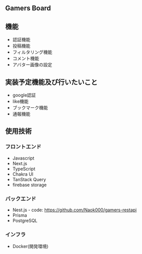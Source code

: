## Gamers Board

## 機能
- 認証機能
- 投稿機能
- フィルタリング機能
- コメント機能
- アバター画像の設定

## 実装予定機能及び行いたいこと
- google認証
- like機能
- ブックマーク機能
- 通報機能

## 使用技術
### フロントエンド
 - Javascript
 - Next.js
 - TypeScript
 - Chakra UI
 - TanStack Query
 - firebase storage

### バックエンド
  - Nest.js - code: https://github.com/Naok000/gamers-restapi
  - Prisma
  - PostgreSQL

### インフラ
  - Docker(開発環境)
